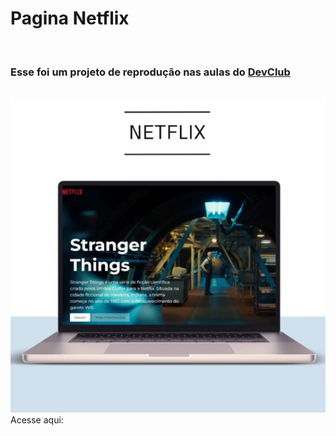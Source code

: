 <h1>Pagina Netflix</h1>
<br>
<h3>Esse foi um projeto de reprodução nas aulas do <a  href="http://rodolfomori.com.br/devclub">DevClub</a> </h3>
<br>

<img src="https://github.com/PatriciaOp/Netflix2/blob/main/img/Captura%20de%20tela%202024-11-14%20161959.png?raw=true"/>
<a src="https://patriciaop.github.io/Netflix2/">Acesse aqui:</a>
